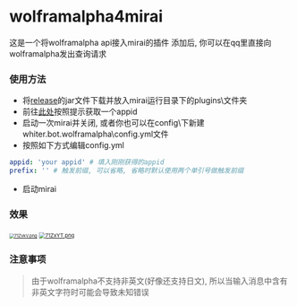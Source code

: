 # wolframalpha4mirai

这是一个将wolframalpha api接入mirai的插件
添加后, 你可以在qq里直接向wolframalpha发出查询请求

### 使用方法
* 将[release](https://github.com/whiterasbk/wolframalpha4mirai/releases/tag/release)的jar文件下载并放入mirai运行目录下的plugins\文件夹
* 前往[此处](https://developer.wolframalpha.com/portal/myapps/index.html)按照提示获取一个appid
* 启动一次mirai并关闭, 或者你也可以在config\下新建whiter.bot.wolframalpha\config.yml文件
* 按照如下方式编辑config.yml
```yaml
appid: 'your appid' # 填入刚刚获得的appid
prefix: '' # 触发前缀, 可以省略, 省略时默认使用两个单引号做触发前缀
```
* 启动mirai

### 效果

 [<img src="https://s4.ax1x.com/2022/01/14/71ZvkV.png" alt="71ZvkV.png" style="zoom: 54%;" />](https://imgtu.com/i/71ZvkV) [<img src="https://s4.ax1x.com/2022/01/14/71ZxYT.png" alt="71ZxYT.png" style="zoom: 67%;" />](https://imgtu.com/i/71ZxYT)

### 注意事项
> 由于wolframalpha不支持非英文(好像还支持日文), 所以当输入消息中含有非英文字符时可能会导致未知错误
